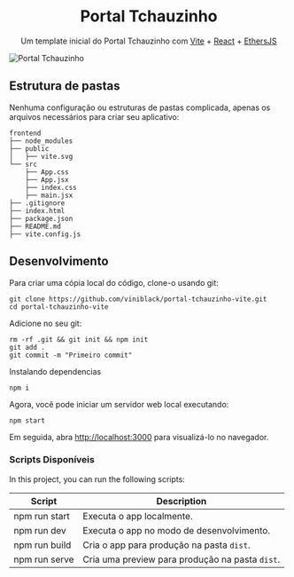 <h1 align="center">
  Portal Tchauzinho
</h1>

<p align="center">
    Um template inicial do Portal Tchauzinho com <a href="https://vitejs.dev">Vite</a> + <a href="https://reactjs.org">React</a> + <a href="https://docs.ethers.org/v5/">EthersJS</a>
</p>

![Portal Tchauzinho](https://i.imgur.com/ociZqkC.png)

## Estrutura de pastas

Nenhuma configuração ou estruturas de pastas complicada, apenas os arquivos necessários para criar seu aplicativo:

```
frontend
├── node_modules
├── public
│   ├── vite.svg
└── src
    ├── App.css
    ├── App.jsx
    ├── index.css
    ├── main.jsx
├── .gitignore
├── index.html
├── package.json
├── README.md
├── vite.config.js
```

## Desenvolvimento

Para criar uma cópia local do código, clone-o usando git:

```
git clone https://github.com/viniblack/portal-tchauzinho-vite.git
cd portal-tchauzinho-vite
```

Adicione no seu git:

```
rm -rf .git && git init && npm init
git add .
git commit -m "Primeiro commit"
```

Instalando dependencias

```
npm i
```

Agora, você pode iniciar um servidor web local executando:

```
npm start
```

Em seguida, abra <http://localhost:3000> para visualizá-lo no navegador.

### Scripts Disponíveis

In this project, you can run the following scripts:

| Script        | Description                                         |
| ------------- | --------------------------------------------------- |
| npm run start | Executa o app localmente.                           |
| npm run dev   | Executa o app no modo de desenvolvimento.           |
| npm run build | Cria o app para produção na pasta `dist`.           |
| npm run serve | Cria uma preview para produção na pasta `dist`.     |
